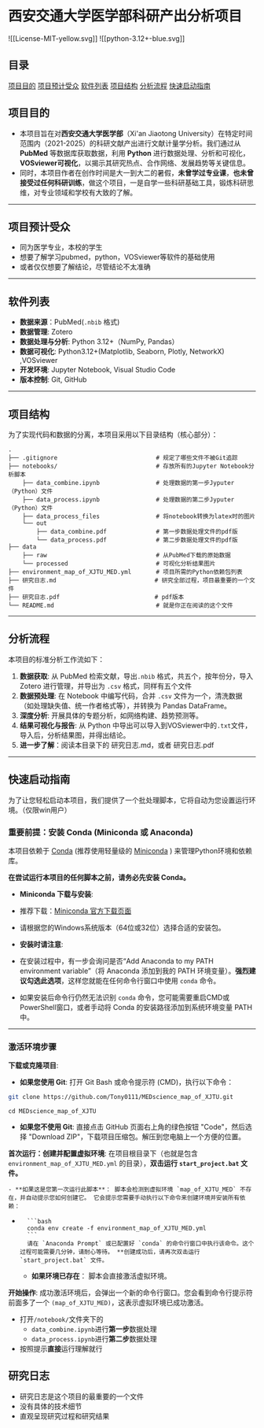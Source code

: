 # 西安交通大学医学部科研产出分析项目

![[License-MIT-yellow.svg]]    ![[python-3.12+-blue.svg]]

## 目录

[项目目的](#项目目的)
[项目预计受众](#项目预计受众)
[软件列表](#软件列表)
[项目结构](#项目结构)
[分析流程](#分析流程)
[快速启动指南](#快速启动指南)


## 项目目的

- 本项目旨在对**西安交通大学医学部**（Xi'an Jiaotong University）在特定时间范围内（2021-2025）的科研文献产出进行文献计量学分析。我们通过从 **PubMed** 等数据库获取数据，利用 **Python** 进行数据处理、分析和可视化，**VOSviewer可视化**，以揭示其研究热点、合作网络、发展趋势等关键信息。
- 同时，本项目作者在创作时间是大一到大二的暑假，**未曾学过专业课**，**也未曾接受过任何科研训练**，做这个项目，一是自学一些科研基础工具，锻炼科研思维，对专业领域和学校有大致的了解。

---
## 项目预计受众

- 同为医学专业，本校的学生
- 想要了解学习pubmed，python，VOSviewer等软件的基础使用
- 或者仅仅想要了解结论，尽管结论不太准确

---
## 软件列表

* **数据来源**：PubMed(`.nbib` 格式)
* **数据管理**: Zotero
* **数据处理与分析**: Python 3.12+（NumPy, Pandas）
* **数据可视化**: Python3.12+(Matplotlib, Seaborn, Plotly, NetworkX) ,VOSviewer
* **开发环境**: Jupyter Notebook, Visual Studio Code
* **版本控制**: Git, GitHub

---

## 项目结构

为了实现代码和数据的分离，本项目采用以下目录结构（核心部分）：


```
.
├── .gitignore                            # 规定了哪些文件不被Git追踪
├── notebooks/                            # 存放所有的Jupyter Notebook分析脚本
	├── data_combine.ipynb                # 处理数据的第一步Jyputer（Python）文件
	├── data_process.ipynb                # 处理数据的第二步Jyputer（Python）文件
	├── data_process_files                # 将notebook转换为latex时的图片
	└── out                               
		├── data_combine.pdf              # 第一步数据处理文件的pdf版
		└── data_process.pdf              # 第二步数据处理文件的pdf版
├── data
	├── raw                               # 从PubMed下载的原始数据
	└── processed                         # 可视化分析结果图片
├── environment_map_of_XJTU_MED.yml       # 项目所需的Python依赖包列表
├── 研究日志.md                            # 研究全部过程，项目最重要的一个文件
├── 研究日志.pdf                           # pdf版本
└── README.md                             # 就是你正在阅读的这个文件
```

---


## 分析流程

本项目的标准分析工作流如下：

1.  **数据获取**: 从 PubMed 检索文献，导出`.nbib` 格式，共五个，按年份分，导入 Zotero 进行管理，并导出为 `.csv` 格式，同样有五个文件
2.  **数据预处理**: 在 Notebook 中编写代码，合并 `.csv` 文件为一个，清洗数据（如处理缺失值、统一作者格式等），并转换为 Pandas DataFrame。
3.  **深度分析**: 开展具体的专题分析，如网络构建、趋势预测等。
4.  **结果可视化与报告**: 从 Python 中导出可以导入到VOSviewer中的`.txt`文件，导入后，分析结果图，并得出结论。
5. **进一步了解**：阅读本目录下的 研究日志.md，或者 研究日志.pdf

---
## 快速启动指南

为了让您轻松启动本项目，我们提供了一个批处理脚本，它将自动为您设置运行环境。（仅限win用户）

### **重要前提：安装 Conda (Miniconda 或 Anaconda)**

本项目依赖于 [Conda](https://docs.conda.io/en/latest/) (推荐使用轻量级的 [Miniconda](https://docs.anaconda.com/free/miniconda/miniconda-install/) ) 来管理Python环境和依赖库。

**在尝试运行本项目的任何脚本之前，请务必先安装 Conda。**

* **Miniconda 下载与安装**:

* 推荐下载：[Miniconda 官方下载页面](https://docs.conda.io/en/latest/miniconda.html)

* 请根据您的Windows系统版本（64位或32位）选择合适的安装包。

* **安装时请注意**:

* 在安装过程中，有一步会询问是否“Add Anaconda to my PATH environment variable”（将 Anaconda 添加到我的 PATH 环境变量）。**强烈建议勾选此选项**，这样您就能在任何命令行窗口中使用 `conda` 命令。

* 如果安装后命令行仍然无法识别 `conda` 命令，您可能需要重启CMD或PowerShell窗口，或者手动将 Conda 的安装路径添加到系统环境变量 PATH 中。

---

### 激活环境步骤

**下载或克隆项目**:

* **如果您使用 Git**: 打开 Git Bash 或命令提示符 (CMD)，执行以下命令：

```bash
git clone https://github.com/Tony0111/MEDscience_map_of_XJTU.git
```

```
cd MEDscience_map_of_XJTU
```

- **如果您不使用 Git**: 直接点击 GitHub 页面右上角的绿色按钮 "Code"，然后选择 "Download ZIP"，下载项目压缩包。解压到您电脑上一个方便的位置。

**首次运行：创建并配置虚拟环境**: 在项目根目录下（也就是包含 `environment_map_of_XJTU_MED.yml` 的目录），**双击运行 `start_project.bat` 文件。**
    
    - **如果这是您第一次运行此脚本**： 脚本会检测到虚拟环境 `map_of_XJTU_MED` 不存在，并自动提示您如何创建它。 它会提示您需要手动执行以下命令来创建环境并安装所有依赖：
- 
        ```bash
        conda env create -f environment_map_of_XJTU_MED.yml
        ```
        请在 `Anaconda Prompt` 或已配置好 `conda` 的命令行窗口中执行该命令。这个过程可能需要几分钟，请耐心等待。 **创建成功后，请再次双击运行 `start_project.bat` 文件。
        
    - **如果环境已存在**： 脚本会直接激活虚拟环境。
        
**开始操作**: 成功激活环境后，会弹出一个新的命令行窗口。您会看到命令行提示符前面多了一个 `(map_of_XJTU_MED)`，这表示虚拟环境已成功激活。

- 打开`/notebook/`文件夹下的
	- `data_combine.ipynb`进行**第一步**数据处理
	- `data_process.ipynb`进行**第二步**数据处理
- 按照提示**直接**运行理解就行

## 研究日志

- 研究日志是这个项目的最重要的一个文件
- 没有具体的技术细节
- 直观呈现研究过程和研究结果
